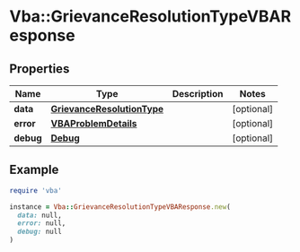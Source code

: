 # Vba::GrievanceResolutionTypeVBAResponse

## Properties

| Name | Type | Description | Notes |
| ---- | ---- | ----------- | ----- |
| **data** | [**GrievanceResolutionType**](GrievanceResolutionType.md) |  | [optional] |
| **error** | [**VBAProblemDetails**](VBAProblemDetails.md) |  | [optional] |
| **debug** | [**Debug**](Debug.md) |  | [optional] |

## Example

```ruby
require 'vba'

instance = Vba::GrievanceResolutionTypeVBAResponse.new(
  data: null,
  error: null,
  debug: null
)
```

